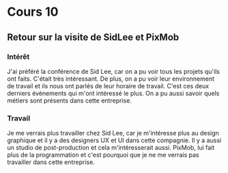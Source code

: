 # Cours 10
## Retour sur la visite de SidLee et PixMob

### Intérêt

J'ai préféré la conférence de Sid Lee, car on a pu voir tous les projets qu'ils ont faits. C'était très intéressant. De plus, on a pu voir leur environnement de travail et ils nous ont parlés de leur horaire de travail. C'est ces deux derniers évènements qui m'ont intéressé le plus. On a pu aussi savoir quels métiers sont présents dans cette entreprise.

### Travail

Je me verrais plus travailler chez Sid Lee, car je m'intéresse plus au design graphique et il y a des designers UX et UI dans cette compagnie. Il y a aussi un studio de post-production et cela m'intéresserait aussi. PixMob, lui fait plus de la programmation et c'est pourquoi que je ne me verrais pas travailler dans cette entreprise. 
